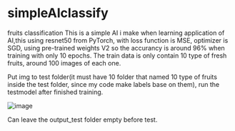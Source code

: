 # simpleAIclassify
fruits classification
This is a simple AI i make when learning application of AI,this using resnet50 from PyTorch, 
with loss function is MSE, optimizer is SGD, using pre-trained weights V2 so the accurancy is around 96% when training with only 10 epochs.
The train data is only contain 10 type of fresh fruits, around 100 images of each one.


Put img to test folder(it must have 10 folder that named 10 type of fruits inside the test folder, since my code make labels base on them),
run the testmodel after finished training.


![image](https://github.com/MaileThHai/simple-fruits-classifying-using-resnet50/assets/127375951/c5ef86cb-ca2f-44a7-a9df-41e8619c9665)

Can leave the output_test folder empty before test.
